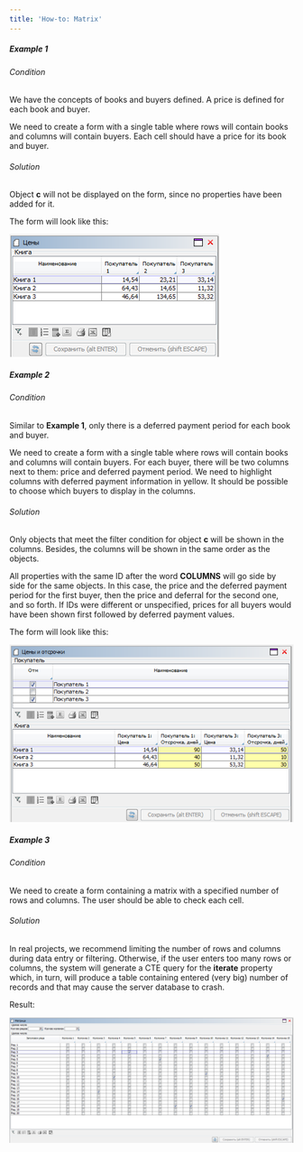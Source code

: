 ```yaml
---
title: 'How-to: Matrix'
---
```


##### Example 1

###### Condition

We have the concepts of books and buyers defined. A price is defined for each book and buyer.


We need to create a form with a single table where rows will contain books and columns will contain buyers. Each cell should have a price for its book and buyer.

###### Solution


Object **c** will not be displayed on the form, since no properties have been added for it.

The form will look like this:

![](attachments/46367544/46367547.png)

##### Example 2

###### Condition

Similar to **Example 1**, only there is a deferred payment period for each book and buyer.


We need to create a form with a single table where rows will contain books and columns will contain buyers. For each buyer, there will be two columns next to them: price and deferred payment period. We need to highlight columns with deferred payment information in yellow. It should be possible to choose which buyers to display in the columns.

###### Solution


Only objects that meet the filter condition for object **c** will be shown in the columns. Besides, the columns will be shown in the same order as the objects.

All properties with the same ID after the word **COLUMNS** will go side by side for the same objects. In this case, the price and the deferred payment period for the first buyer, then the price and deferral for the second one, and so forth. If IDs were different or unspecified, prices for all buyers would have been shown first followed by deferred payment values.

The form will look like this:

![](attachments/46367544/46367551.png)

##### Example 3

###### Condition

We need to create a form containing a matrix with a specified number of rows and columns. The user should be able to check each cell.

###### Solution


In real projects, we recommend limiting the number of rows and columns during data entry or filtering. Otherwise, if the user enters too many rows or columns, the system will generate a CTE query for the **iterate** property which, in turn, will produce a table containing entered (very big) number of records and that may cause the server database to crash.

Result:

![](attachments/46367544/46367557.png)
